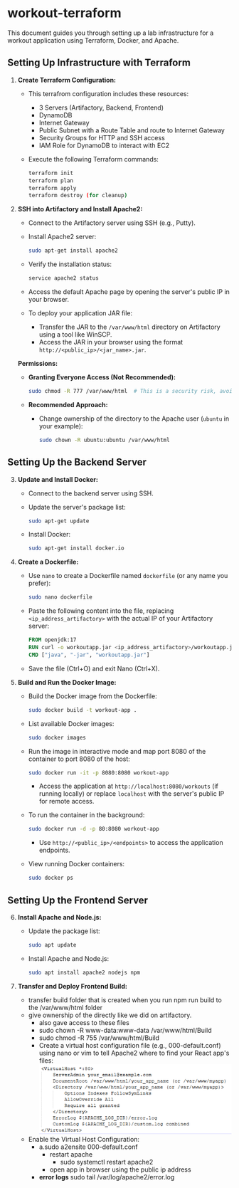 # workout-terraform

This document guides you through setting up a lab infrastructure for a workout application using Terraform, Docker, and Apache.

## Setting Up Infrastructure with Terraform

1. **Create Terraform Configuration:**

   - This terrafrom configuration includes these resources:
     - 3 Servers (Artifactory, Backend, Frontend)
     - DynamoDB
     - Internet Gateway
     - Public Subnet with a Route Table and route to Internet Gateway
     - Security Groups for HTTP and SSH access
     - IAM Role for DynamoDB to interact with EC2
       
   - Execute the following Terraform commands:

     ```bash
     terraform init
     terraform plan
     terraform apply
     terraform destroy (for cleanup)
     ```

2. **SSH into Artifactory and Install Apache2:**

   - Connect to the Artifactory server using SSH (e.g., Putty).
   - Install Apache2 server:

     ```bash
     sudo apt-get install apache2
     ```

   - Verify the installation status:

     ```bash
     service apache2 status
     ```

   - Access the default Apache page by opening the server's public IP in your browser.
   - To deploy your application JAR file:
     - Transfer the JAR to the `/var/www/html` directory on Artifactory using a tool like WinSCP.
     - Access the JAR in your browser using the format `http://<public_ip>/<jar_name>.jar`.

   **Permissions:**

     - **Granting Everyone Access (Not Recommended):**

       ```bash
       sudo chmod -R 777 /var/www/html  # This is a security risk, avoid using it!
       ```

     - **Recommended Approach:**

       - Change ownership of the directory to the Apache user (`ubuntu` in your example):

         ```bash
         sudo chown -R ubuntu:ubuntu /var/www/html
         ```

## Setting Up the Backend Server

3. **Update and Install Docker:**

   - Connect to the backend server using SSH.
   - Update the server's package list:

     ```bash
     sudo apt-get update
     ```

   - Install Docker:

     ```bash
     sudo apt-get install docker.io
     ```

4. **Create a Dockerfile:**

   - Use `nano` to create a Dockerfile named `dockerfile` (or any name you prefer):

     ```bash
     sudo nano dockerfile
     ```

   - Paste the following content into the file, replacing `<ip_address_artifactory>` with the actual IP of your Artifactory server:

     ```dockerfile
     FROM openjdk:17
     RUN curl -o workoutapp.jar <ip_address_artifactory>/workoutapp.jar
     CMD ["java", "-jar", "workoutapp.jar"]
     ```

   - Save the file (Ctrl+O) and exit Nano (Ctrl+X).

5. **Build and Run the Docker Image:**

   - Build the Docker image from the Dockerfile:

     ```bash
     sudo docker build -t workout-app .
     ```

   - List available Docker images:

     ```bash
     sudo docker images
     ```

   - Run the image in interactive mode and map port 8080 of the container to port 8080 of the host:

     ```bash
     sudo docker run -it -p 8080:8080 workout-app
     ```

     - Access the application at `http://localhost:8080/workouts` (if running locally) or replace `localhost` with the server's public IP for remote access.

   - To run the container in the background:

     ```bash
     sudo docker run -d -p 80:8080 workout-app
     ```

     - Use `http://<public_ip>/<endpoints>` to access the application endpoints.

   - View running Docker containers:

     ```bash
     sudo docker ps
     ```

## Setting Up the Frontend Server

6. **Install Apache and Node.js:**

   - Update the package list:

     ```bash
     sudo apt update
     ```

   - Install Apache and Node.js:

     ```bash
     sudo apt install apache2 nodejs npm
     ```

7. **Transfer and Deploy Frontend Build:**
   - transfer build folder that is created when you run npm run build to the /var/www/html folder
   - give ownership of the directly like we did on artifactory.
		- also gave access to these files
      - sudo chown -R www-data:www-data /var/www/html/Build
      - sudo chmod -R 755 /var/www/html/Build
	  - Create a virtual host configuration file (e.g., 000-default.conf) using nano or vim to tell Apache2 where to find your React app's files:
      ![alt text](image.png)
    - Enable the Virtual Host Configuration:
		- a.sudo a2ensite 000-default.conf
			-  restart apache
				- sudo systemctl restart apache2
			-  open app in browser using the public ip address
		-  **error logs** sudo tail /var/log/apache2/error.log

